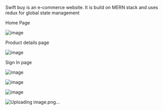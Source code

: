 Swift buy is an e-commerce website. It is build on MERN stack and uses redux for global state management

Home Page

![image](https://github.com/nishitapande/SwiftBuy/assets/89330962/eec08543-6c0b-4ad6-a76e-cc440b83cc9e)

Product details page

![image](https://github.com/nishitapande/SwiftBuy/assets/89330962/25ccf407-ea38-4ac5-82e1-56065c29a8ff)

Sign In page

![image](https://github.com/nishitapande/SwiftBuy/assets/89330962/3d8c0ce7-37b5-45b6-a9e1-9c2bf7e40f51)



![image](https://github.com/nishitapande/SwiftBuy/assets/89330962/bc941277-26da-4bb0-876a-497636cf2c98)



![image](https://github.com/nishitapande/SwiftBuy/assets/89330962/588ca1d5-2b67-4199-af2b-7f33b6518ab9)



![Uploading image.png…]()

